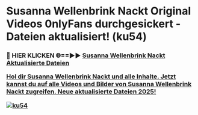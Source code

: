 # Susanna Wellenbrink Nackt Original Videos 0nlyFans durchgesickert - Dateien aktualisiert! (ku54)

<h3>🔴 HIER KLICKEN 🌐==►► <a href="https://tinyurl.com/h6vf6nb8" rel="nofollow">Susanna Wellenbrink Nackt Aktualisierte Dateien

Hol dir Susanna Wellenbrink Nackt und alle Inhalte. Jetzt kannst du auf alle Videos und Bilder von Susanna Wellenbrink Nackt zugreifen. Neue aktualisierte Dateien 2025!

[![ku54](https://i.imgur.com/sD4kR3V.gif)](https://tinyurl.com/h6vf6nb8)
